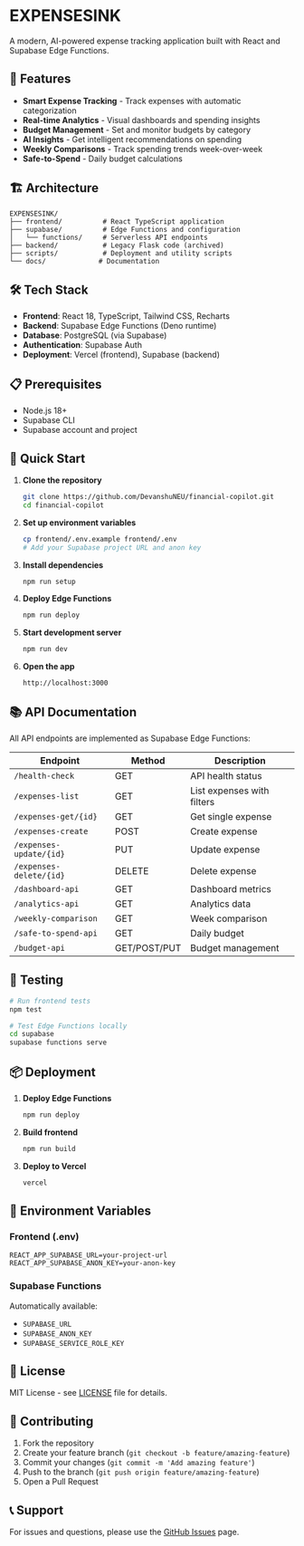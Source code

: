 # EXPENSESINK

A modern, AI-powered expense tracking application built with React and Supabase Edge Functions.

## 🚀 Features

- **Smart Expense Tracking** - Track expenses with automatic categorization
- **Real-time Analytics** - Visual dashboards and spending insights
- **Budget Management** - Set and monitor budgets by category
- **AI Insights** - Get intelligent recommendations on spending
- **Weekly Comparisons** - Track spending trends week-over-week
- **Safe-to-Spend** - Daily budget calculations

## 🏗️ Architecture

```
EXPENSESINK/
├── frontend/          # React TypeScript application
├── supabase/          # Edge Functions and configuration
│   └── functions/     # Serverless API endpoints
├── backend/           # Legacy Flask code (archived)
├── scripts/           # Deployment and utility scripts
└── docs/             # Documentation
```

## 🛠️ Tech Stack

- **Frontend**: React 18, TypeScript, Tailwind CSS, Recharts
- **Backend**: Supabase Edge Functions (Deno runtime)
- **Database**: PostgreSQL (via Supabase)
- **Authentication**: Supabase Auth
- **Deployment**: Vercel (frontend), Supabase (backend)

## 📋 Prerequisites

- Node.js 18+
- Supabase CLI
- Supabase account and project

## 🚀 Quick Start

1. **Clone the repository**
   ```bash
   git clone https://github.com/DevanshuNEU/financial-copilot.git
   cd financial-copilot
   ```

2. **Set up environment variables**
   ```bash
   cp frontend/.env.example frontend/.env
   # Add your Supabase project URL and anon key
   ```

3. **Install dependencies**
   ```bash
   npm run setup
   ```

4. **Deploy Edge Functions**
   ```bash
   npm run deploy
   ```

5. **Start development server**
   ```bash
   npm run dev
   ```

6. **Open the app**
   ```
   http://localhost:3000
   ```

## 📚 API Documentation

All API endpoints are implemented as Supabase Edge Functions:

| Endpoint | Method | Description |
|----------|--------|-------------|
| `/health-check` | GET | API health status |
| `/expenses-list` | GET | List expenses with filters |
| `/expenses-get/{id}` | GET | Get single expense |
| `/expenses-create` | POST | Create expense |
| `/expenses-update/{id}` | PUT | Update expense |
| `/expenses-delete/{id}` | DELETE | Delete expense |
| `/dashboard-api` | GET | Dashboard metrics |
| `/analytics-api` | GET | Analytics data |
| `/weekly-comparison` | GET | Week comparison |
| `/safe-to-spend-api` | GET | Daily budget |
| `/budget-api` | GET/POST/PUT | Budget management |

## 🧪 Testing

```bash
# Run frontend tests
npm test

# Test Edge Functions locally
cd supabase
supabase functions serve
```

## 📦 Deployment

1. **Deploy Edge Functions**
   ```bash
   npm run deploy
   ```

2. **Build frontend**
   ```bash
   npm run build
   ```

3. **Deploy to Vercel**
   ```bash
   vercel
   ```

## 🔐 Environment Variables

### Frontend (.env)
```
REACT_APP_SUPABASE_URL=your-project-url
REACT_APP_SUPABASE_ANON_KEY=your-anon-key
```

### Supabase Functions
Automatically available:
- `SUPABASE_URL`
- `SUPABASE_ANON_KEY`
- `SUPABASE_SERVICE_ROLE_KEY`

## 📄 License

MIT License - see [LICENSE](LICENSE) file for details.

## 🤝 Contributing

1. Fork the repository
2. Create your feature branch (`git checkout -b feature/amazing-feature`)
3. Commit your changes (`git commit -m 'Add amazing feature'`)
4. Push to the branch (`git push origin feature/amazing-feature`)
5. Open a Pull Request

## 📞 Support

For issues and questions, please use the [GitHub Issues](https://github.com/DevanshuNEU/financial-copilot/issues) page.
